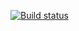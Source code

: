 [![Build status](https://ci.appveyor.com/api/projects/status/qr2lskgmvqqko5sa/branch/master?svg=true)](https://ci.appveyor.com/project/SerDobr/aqa-ci-code/branch/master)
